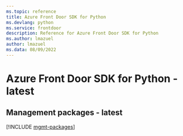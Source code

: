 ```yaml
---
ms.topic: reference
title: Azure Front Door SDK for Python
ms.devlang: python
ms.service: frontdoor
description: Reference for Azure Front Door SDK for Python
ms.author: lmazuel
author: lmazuel
ms.data: 08/09/2022
---
```

# Azure Front Door SDK for Python - latest

## Management packages - latest
[!INCLUDE [mgmt-packages](front-door-mgmt-index.md)]